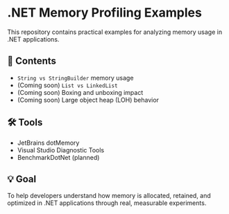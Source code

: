 # .NET Memory Profiling Examples

This repository contains practical examples for analyzing memory usage in .NET applications.

## 🔬 Contents

- `String vs StringBuilder` memory usage
- (Coming soon) `List vs LinkedList`
- (Coming soon) Boxing and unboxing impact
- (Coming soon) Large object heap (LOH) behavior

## 🛠 Tools

- JetBrains dotMemory
- Visual Studio Diagnostic Tools
- BenchmarkDotNet (planned)

## 💡 Goal

To help developers understand how memory is allocated, retained, and optimized in .NET applications through real, measurable experiments.
